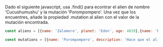 Dado el siguiente javascript, usa .find() para econtrar el alien de nombre 'Cucushumushu' y la mutación 'Porompompero'. Una vez que los encuentres, añade la propiedad .mutation al alien con el valor de la mutación encontrada.

```js
const aliens = [{name: 'Zalamero', planet: 'Eden', age: 4029},{name: 'Paktu', planet: 'Andromeda', age: 32},{name: 'Cucushumushu', planet: 'Marte', age: 503021}];

const mutations = [{name: 'Porompompero', description: 'Hace que el alien pueda adquirir la habilidad de tocar el tambor'},{name: 'Fly me to the moon', description: 'Permite volar, solo y exclusivamente a la luna'},{name: 'Andando que es gerundio', description: 'Invoca a un señor mayor como Personal Trainer'}];
```